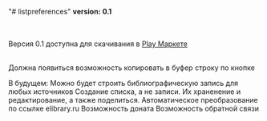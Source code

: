 "# listpreferences" 
**version: 0.1**

</br></br>
Версия 0.1 доступна для скачивания в [Play Маркете](https://play.google.com/store/apps/details?id=denis.app.listofpreferences)

</br>
Должна появиться возможность копировать в буфер строку по кнопке

В будущем:
Можно будет строить библиографическую запись для любых источников
Создание списка, а не записи.
Их храненение и редактирование, а также поделиться.
Автоматическое преобразование по ссылке elibrary.ru
Возможность доната
Возможность обратной связи
